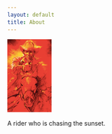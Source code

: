 ```yaml
---
layout: default
title: About
---
```


<img src="/images/sunsetrider.png" class="left" width="20%" height="20%" />

A rider who is chasing the sunset.
<!-- A coder who is learing to be good coder. -->
